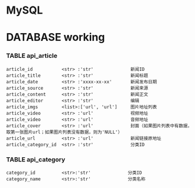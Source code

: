 # MySQL
# DATABASE working
### TABLE api_article
    article_id           <str> :'str'              新闻ID
    article_title        <str> :'str'              新闻标题
    article_date         <str> :'xxxx-xx-xx'       新闻发布日期
    article_source       <str> :'str'              新闻来源
    article_content      <str> :'str'              新闻正文
    article_editor       <str> :'str'              编辑
    article_imgs         <list>:['url', 'url']     图片地址列表
    article_video        <str> :'url'              视频地址
    article_video        <str> :'url'              音频地址
    article_cover        <str> :'url'              封面（如果图片列表中有数据，取第一张图片url；如果图片列表没有数据，则为'NULL'）
    article_url          <str> :'url'              新闻链接原地址
    article_category_id  <str> :'str'              分类ID
### TABLE api_category
    category_id          <str>:'str'              分类ID
    category_name        <str>:'str'              分类名称
